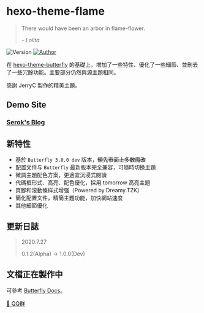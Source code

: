 # hexo-theme-flame

> There would have been an arbor in flame-flower.
>
> \-  _Lolita_

<img alt="Version" src="https://img.shields.io/badge/release-1.0.0(Dev)-blue"/> <a href="https://snow.js.org/"><img alt="Author" src="https://img.shields.io/badge/author-SerokSSR-blur"/></a>

在 [hexo-theme-butterfly](https://github.com/jerryc127/hexo-theme-butterfly) 的基礎上，增加了一些特性、優化了一些細節、並刪去了一些冗餘功能。主要部分仍然與源主題相同。

感謝 JerryC 製作的精美主題。

## Demo Site

### [Serok's Blog](https://snow.js.org/)

## 新特性

- 基於 `Butterfly 3.0.0 dev` 版本，~~領先市面上多数魔改~~
- 配置文件与 `Butterfly` 最新版本完全兼容，可隨時切换主題
- 微調主題配色方案，更適宜沉浸式閱讀
- 代碼框形式、高亮、配色優化，採用 tomorrow 高亮主題
- 頁腳和滚動條样式增强（Powered by Dreamy.TZK）
- 簡化配置文件，精簡主題功能，加快網站速度
- 其他細節優化

## 更新日誌

> 2020.7.27 
>
> 0.1.2(Alpha) -> 1.0.0(Dev)

## 文檔正在製作中

可參考 [Butterfly Docs](https://demo.jerryc.me/posts/21cfbf15/)。

[ 💬 QQ群 ](https://jq.qq.com/?_wv=1027&k=5KI3Jqb)

